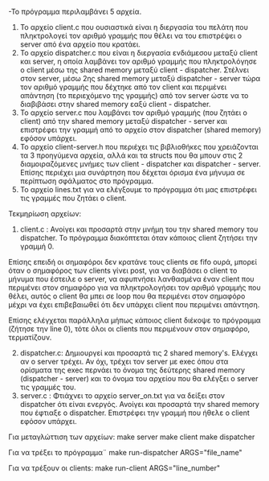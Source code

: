 -To πρόγραμμα περιλαμβάνει 5 αρχεία. 
1) Το αρχείο client.c που ουσιαστικά είναι η διεργασία του πελάτη
που πληκτρολογεί τον αριθμό γραμμής που θέλει να του επιστρέψει ο 
server από ένα αρχείο που κρατάει.
2) Το αρχείο dispatcher.c που είναι η διεργασία ενδιάμεσου μεταξύ 
client και server, η οποία λαμβάνει τον αριθμό γραμμής που πληκτρολόγησε 
ο client μέσω της shared memory μεταξύ client - dispatcher. Στέλνει
στον server, μέσω 2ης shared memory μεταξύ dispatcher - server τώρα
τον αριθμό γραμμής που δέχτηκε από τον client και περιμένει απάντηση
(το περιεχόμενο της γραμμής) από τον server ώστε να το διαβιβάσει
στην shared memory εαξύ client - dispatcher.
3) Το αρχείο server.c που λαμβάνει τον αριθμό γραμμής (που ζητάει ο 
client) από την shared memory μεταξύ dispatcher - server και επιστρέφει
την γραμμή από το αρχείο στον dispatcher (shared memory) εφόσον υπάρχει.
4) Το αρχείο client-server.h που περιέχει τις βιβλιοθήκες που χρειάζονται
τα 3 προηγύμενα αρχεία, αλλά και τα structs που θα μπουν στις 2
διαμοιραζόμενες μνήμες των client - dispatcher και dispatcher - server.
Επίσης περιέχει μια συνάρτηση που δέχεται όρισμα ένα μήνυμα σε περίπτωση
σφάλματος στο πρόγραμμα.
5) Το αρχείο lines.txt για να ελέγξουμε το πρόγραμμα ότι μας επιστρέφει 
τις γραμμές που ζητάει ο client.


Τεκμηρίωση αρχείων:
1) client.c : Ανοίγει και προσαρτά στην μνήμη του την shared memory του dispatcher. 
Το πρόγραμμα διακόπτεται όταν κάποιος client ζητήσει την γραμμή 0.

Επίσης επειδή οι σημαφόροι δεν κρατάνε τους clients σε fifo ουρά, μπορεί όταν ο σημαφόρος 
των clients γίνει post, για να διαβάσει ο client το μήνυμα που έστειλε ο server, να 
αφυπνήσει λανθασμένα έναν client που περιμένει στον σημαφόρο για να πληκτρολογήσει τον 
αριθμό γραμμής που θέλει, αυτός ο client θα μπει σε loop που θα περιμένει στον σημαφόρο 
μέχρι να έχει επιβεβαιωθεί ότι δεν υπάρχει client που περιμένει απάντηση.

Επίσης ελέγχεται παράλληλα μήπως κάποιος client διέκοψε το πρόγραμμα (ζήτησε την line 0), 
τότε όλοι οι clients που περιμένουν στον σημαφόρο, τερματίζουν.

2) dispatcher.c: Δημιουργεί και προσαρτά τις 2 shared memory's.
Ελέγχει αν ο server τρέχει. Αν όχι, τρέχει τον server με exec όπου στα ορίσματα της
exec περνάει το όνομα της δεύτερης shared memory (dispatcher - server) και το όνομα 
του αρχείου που θα ελέγξει ο server τις γραμμές του.
3) server.c : Φτιάχνει το αρχείο server_on.txt για να δείξει στον dispatcher ότι είναι ενεργός.
Ανοίγει και προσαρτά την shared memory που έφτιαξε ο dispatcher.
Επιστρέφει την γραμμή που ήθελε ο client εφόσον υπάρχει.


Για μεταγλώττιση των αρχείων:
make server
make client
make dispatcher

Για να τρέξει το πρόγραμμα¨
make run-dispatcher ARGS="file_name"

Για να τρέξουν οι clients:
make run-client ARGS="line_number"
